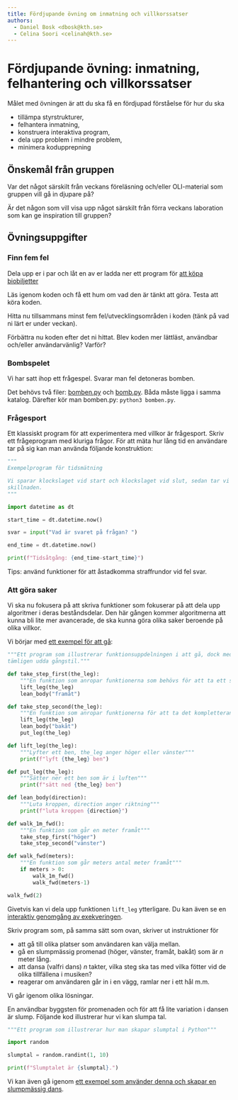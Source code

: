 ```yaml
---
title: Fördjupande övning om inmatning och villkorssatser
authors:
  - Daniel Bosk <dbosk@kth.se>
  - Celina Soori <celinah@kth.se>
---
```

# Fördjupande övning: inmatning, felhantering och villkorssatser

Målet med övningen är att du ska få en fördjupad förståelse för hur du ska

  - tillämpa styrstrukturer,
  - felhantera inmatning,
  - konstruera interaktiva program,
  - dela upp problem i mindre problem,
  - minimera kodupprepning

## Önskemål från gruppen

Var det något särskilt från veckans föreläsning och/eller OLI-material som gruppen vill gå in djupare på?

Är det någon som vill visa upp något särskilt från förra veckans laboration som kan ge inspiration till gruppen?

## Övningsuppgifter

### Finn fem fel

Dela upp er i par och låt en av er ladda ner ett program för [att köpa biobiljetter](https://github.com/dbosk/intropy/blob/revision_of_exercises/modules/conditionals/movietickets.py)

Läs igenom koden och få ett hum om vad den är tänkt att göra. Testa att köra koden.

Hitta nu tillsammans minst fem fel/utvecklingsområden i koden (tänk på vad ni lärt er under veckan).

Förbättra nu koden efter det ni hittat. Blev koden mer lättläst, användbar och/eller användarvänlig? Varför?

### Bombspelet

Vi har satt ihop ett frågespel. Svarar man fel detoneras bomben.

Det behövs två filer: [bomben.py][bomben] och [bomb.py][bomb]. Båda måste ligga 
i samma katalog. Därefter kör man bomben.py: `python3 bomben.py`.

[bomben]: https://github.com/dbosk/intropy/blob/master/modules/conditionals/bomben.py
[bomb]: https://github.com/dbosk/intropy/blob/master/modules/conditionals/bomb.py



### Frågesport

Ett klassiskt program för att experimentera med villkor är frågesport. Skriv 
ett frågeprogram med kluriga frågor. För att mäta hur lång tid en användare tar 
på sig kan man använda följande konstruktion:
```python
"""
Exempelprogram för tidsmätning

Vi sparar klockslaget vid start och klockslaget vid slut, sedan tar vi 
skillnaden.
"""

import datetime as dt

start_time = dt.datetime.now()

svar = input("Vad är svaret på frågan? ")

end_time = dt.datetime.now()

print(f"Tidsåtgång: {end_time-start_time}")
```

Tips: använd funktioner för att åstadkomma straffrundor vid fel svar.


### Att göra saker

Vi ska nu fokusera på att skriva funktioner som fokuserar på att dela upp
algoritmer i deras beståndsdelar. Den här gången kommer algoritmerna att kunna
bli lite mer avancerade, de ska kunna göra olika saker beroende på olika
villkor.

Vi börjar med [ett exempel för att gå][walk]:
```python
"""Ett program som illustrerar funktionsuppdelningen i att gå, dock med en
tämligen udda gångstil."""

def take_step_first(the_leg):
    """En funktion som anropar funktionerna som behövs för att ta ett steg"""
    lift_leg(the_leg)
    lean_body("framåt")

def take_step_second(the_leg):
    """En funktion som anropar funktionerna för att ta det kompletterande steget"""
    lift_leg(the_leg)
    lean_body("bakåt")
    put_leg(the_leg)

def lift_leg(the_leg):
    """Lyfter ett ben, the_leg anger höger eller vänster"""
    print(f"lyft {the_leg} ben")

def put_leg(the_leg):
    """Sätter ner ett ben som är i luften"""
    print(f"sätt ned {the_leg} ben")

def lean_body(direction):
    """Luta kroppen, direction anger riktning"""
    print(f"luta kroppen {direction}")

def walk_1m_fwd():
    """En funktion som går en meter framåt"""
    take_step_first("höger")
    take_step_second("vänster")

def walk_fwd(meters):
    """En funktion som går meters antal meter framåt"""
    if meters > 0:
        walk_1m_fwd()
        walk_fwd(meters-1)

walk_fwd(2)
```
Givetvis kan vi dela upp funktionen `lift_leg` ytterligare. Du kan även se en
[interaktiv genomgång av exekveringen][walk-tutor].

[walk]: https://github.com/dbosk/intropy/blob/master/modules/conditionals/walk.py
[walk-tutor]: https://pythontutor.com/visualize.html#code=%22%22%22Ett%20program%20som%20illustrerar%20funktionsuppdelningen%20i%20att%20g%C3%A5,%20dock%20med%20en%20%0At%C3%A4mligen%20udda%20g%C3%A5ngstil.%22%22%22%0A%0Adef%20take_step_first%28the_leg%29%3A%0A%20%20%20%20%22%22%22En%20funktion%20som%20anropar%20funktionerna%20som%20beh%C3%B6vs%20f%C3%B6r%20att%20ta%20ett%20steg%22%22%22%0A%20%20%20%20lift_leg%28the_leg%29%0A%20%20%20%20lean_body%28%22fram%C3%A5t%22%29%0A%0Adef%20take_step_second%28the_leg%29%3A%0A%20%20%20%20%22%22%22En%20funktion%20som%20anropar%20funktionerna%20f%C3%B6r%20att%20ta%20det%20kompletterande%20steget%22%22%22%0A%20%20%20%20lift_leg%28the_leg%29%0A%20%20%20%20lean_body%28%22bak%C3%A5t%22%29%0A%20%20%20%20put_leg%28the_leg%29%0A%0Adef%20lift_leg%28the_leg%29%3A%0A%20%20%20%20%22%22%22Lyfter%20ett%20ben,%20the_leg%20anger%20h%C3%B6ger%20eller%20v%C3%A4nster%22%22%22%0A%20%20%20%20print%28f%22lyft%20%7Bthe_leg%7D%20ben%22%29%0A%0Adef%20put_leg%28the_leg%29%3A%0A%20%20%20%20%22%22%22S%C3%A4tter%20ner%20ett%20ben%20som%20%C3%A4r%20i%20luften%22%22%22%0A%20%20%20%20print%28f%22s%C3%A4tt%20ned%20%7Bthe_leg%7D%20ben%22%29%0A%0Adef%20lean_body%28direction%29%3A%0A%20%20%20%20%22%22%22Luta%20kroppen,%20direction%20anger%20riktning%22%22%22%0A%20%20%20%20print%28f%22luta%20kroppen%20%7Bdirection%7D%22%29%0A%0Adef%20walk_1m_fwd%28%29%3A%0A%20%20%20%20%22%22%22En%20funktion%20som%20g%C3%A5r%20en%20meter%20fram%C3%A5t%22%22%22%0A%20%20%20%20take_step_first%28%22h%C3%B6ger%22%29%0A%20%20%20%20take_step_second%28%22v%C3%A4nster%22%29%0A%0Adef%20walk_fwd%28meters%29%3A%0A%20%20%20%20%22%22%22En%20funktion%20som%20g%C3%A5r%20meters%20antal%20meter%20fram%C3%A5t%22%22%22%0A%20%20%20%20if%20meters%20%3E%200%3A%0A%20%20%20%20%20%20%20%20walk_1m_fwd%28%29%0A%20%20%20%20%20%20%20%20walk_fwd%28meters-1%29%0A%0Awalk_fwd%282%29&cumulative=false&curInstr=0&heapPrimitives=nevernest&mode=display&origin=opt-frontend.js&py=3&rawInputLstJSON=%5B%5D&textReferences=false

Skriv program som, på samma sätt som ovan, skriver ut instruktioner för

  - att gå till olika platser som användaren kan välja mellan.
  - gå en slumpmässig promenad (höger, vänster, framåt, bakåt) som är $n$ meter
    lång.
  - att dansa (valfri dans) $n$ takter, vilka steg ska tas med vilka fötter vid
    de olika tillfällena i musiken?
  - reagerar om användaren går in i en vägg, ramlar ner i ett hål m.m.

Vi går igenom olika lösningar.

En användbar byggsten för promenaden och för att få lite variation i dansen är
slump. Följande kod illustrerar hur vi kan slumpa tal.
```python
"""Ett program som illustrerar hur man skapar slumptal i Python"""

import random

slumptal = random.randint(1, 10)

print(f"Slumptalet är {slumptal}.")
```
Vi kan även gå igenom [ett exempel som använder denna och skapar en slumpmässig
dans][random-dance].

[random-dance]: https://github.com/dbosk/intropy/blob/master/modules/conditionals/dance.py
